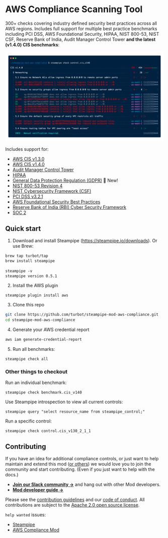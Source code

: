 # AWS Compliance Scanning Tool

300+ checks covering industry defined security best practices across all AWS regions. Includes full support for multiple best practice benchmarks including PCI DSS, AWS Foundational Security, HIPAA, NIST 800-53, NIST CSF, Reserve Bank of India, Audit Manager Control Tower **and the latest (v1.4.0) CIS benchmarks**:

![image](https://raw.githubusercontent.com/turbot/steampipe-mod-aws-compliance/main/docs/aws_cis_v140_console.png)

Includes support for:
* [AWS CIS v1.3.0](https://hub.steampipe.io/mods/turbot/aws_compliance/controls/benchmark.cis_v130)
* [AWS CIS v1.4.0](https://hub.steampipe.io/mods/turbot/aws_compliance/controls/benchmark.cis_v140)
* [Audit Manager Control Tower](https://hub.steampipe.io/mods/turbot/aws_compliance/controls/benchmark.control_tower)
* [HIPAA](https://hub.steampipe.io/mods/turbot/aws_compliance/controls/benchmark.hipaa)
* [General Data Protection Regulation (GDPR)](https://hub.steampipe.io/mods/turbot/aws_compliance/controls/benchmark.gdpr) 🚀 New!
* [NIST 800-53 Revision 4](https://hub.steampipe.io/mods/turbot/aws_compliance/controls/benchmark.nist_800_53_rev_4)
* [NIST Cybersecurity Framework (CSF)](https://hub.steampipe.io/mods/turbot/aws_compliance/controls/benchmark.nist_csf)
* [PCI DSS v3.2.1](https://hub.steampipe.io/mods/turbot/aws_compliance/controls/benchmark.pci_v321)
* [AWS Foundational Security Best Practices](https://hub.steampipe.io/mods/turbot/aws_compliance/controls/benchmark.foundational_security)
* [Reserve Bank of India (RBI) Cyber Security Framework](https://hub.steampipe.io/mods/turbot/aws_compliance/controls/benchmark.rbi_cyber_security)
* [SOC 2](https://hub.steampipe.io/mods/turbot/aws_compliance/controls/benchmark.soc_2)

## Quick start

1) Download and install Steampipe (https://steampipe.io/downloads). Or use Brew:

```shell
brew tap turbot/tap
brew install steampipe

steampipe -v
steampipe version 0.5.1
```

2) Install the AWS plugin
```shell
steampipe plugin install aws
```

3) Clone this repo
```sh
git clone https://github.com/turbot/steampipe-mod-aws-compliance.git
cd steampipe-mod-aws-compliance
```

4) Generate your AWS credential report
```sh
aws iam generate-credential-report
```

5) Run all benchmarks:
```shell
steampipe check all
```

### Other things to checkout

Run an individual benchmark:
```shell
steampipe check benchmark.cis_v140
```

Use Steampipe introspection to view all current controls:
```
steampipe query "select resource_name from steampipe_control;"
```

Run a specific control:
```shell
steampipe check control.cis_v130_2_1_1
```

## Contributing

If you have an idea for additional compliance controls, or just want to help maintain and extend this mod ([or others](https://github.com/topics/steampipe-mod)) we would love you to join the community and start contributing. (Even if you just want to help with the docs.)

- **[Join our Slack community →](https://join.slack.com/t/steampipe/shared_invite/zt-oij778tv-lYyRTWOTMQYBVAbtPSWs3g)** and hang out with other Mod developers.
- **[Mod developer guide →](https://steampipe.io/docs/using-steampipe/writing-controls)**

Please see the [contribution guidelines](https://github.com/turbot/steampipe/blob/main/CONTRIBUTING.md) and our [code of conduct](https://github.com/turbot/steampipe/blob/main/CODE_OF_CONDUCT.md). All contributions are subject to the [Apache 2.0 open source license](https://github.com/turbot/steampipe-mod-aws-compliance/blob/main/LICENSE).

`help wanted` issues:
- [Steampipe](https://github.com/turbot/steampipe/labels/help%20wanted)
- [AWS Compliance Mod](https://github.com/turbot/steampipe-mod-aws-compliance/labels/help%20wanted)
